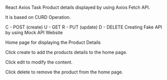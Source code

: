React Axios Task
Product details displayed by using Axios Fetch API.

It is based on CURD Operation.

C - POST (create)
U - GET
R - PUT (update)
D - DELETE
Creating Fake API by using Mock API Website

Home page for displaying the Product Details

Click create to add the products details to the home page.

Click edit to modify the content.

Click delete to remove the product from the home page.